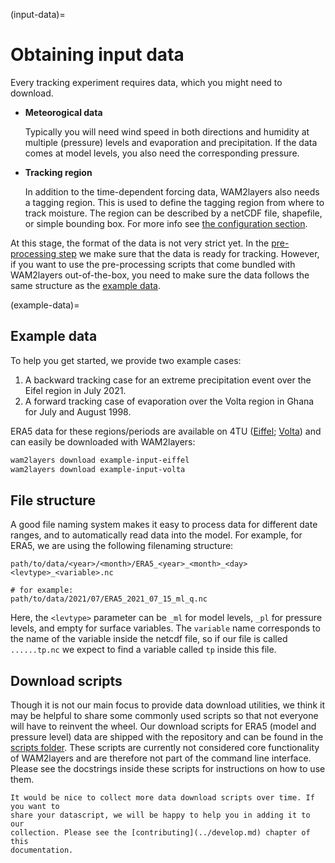
(input-data)=
# Obtaining input data

Every tracking experiment requires data, which you might need to download.

* **Meteorogical data**

    Typically you will need wind speed in both directions and humidity at multiple
    (pressure) levels and evaporation and precipitation. If the data comes at model
    levels, you also need the corresponding pressure.


* **Tracking region**

    In addition to the time-dependent forcing data, WAM2layers also needs a
    tagging region. This is used to define the tagging region from where to 
    track moisture.
    The region can be described by a netCDF file, shapefile, or simple
    bounding box. For more info see [the configuration section](./config.html#wam2layers.config.Config.tagging_region).

At this stage, the format of the data is not very strict yet. In the
[pre-processing step](./preprocess) we make sure that the data is ready for
tracking. However, if you want to use the pre-processing scripts that come
bundled with WAM2layers out-of-the-box, you need to make sure the data follows
the same structure as the [example data](example-data).

(example-data)=
## Example data

To help you get started, we provide two example cases:

1. A backward tracking case for an extreme precipitation event over the Eifel
   region in July 2021.
2. A forward tracking case of evaporation over the Volta region in
   Ghana for July and August 1998.

ERA5 data for these regions/periods are available on 4TU
([Eiffel](https://doi.org/10.4121/f9572240-f179-4338-9e1b-82c5598529e2);
[Volta](https://doi.org/10.4121/bbe10a2a-39dc-4098-a69f-0f677d06ecdd))
and can easily be downloaded with WAM2layers:

```sh
wam2layers download example-input-eiffel
wam2layers download example-input-volta
```

## File structure

A good file naming system makes it easy to process data for different date
ranges, and to automatically read data into the model. For example, for ERA5, we
are using the following filenaming structure:

```
path/to/data/<year>/<month>/ERA5_<year>_<month>_<day><levtype>_<variable>.nc

# for example:
path/to/data/2021/07/ERA5_2021_07_15_ml_q.nc
```

Here, the `<levtype>` parameter can be `_ml` for model levels, `_pl` for
pressure levels, and empty for surface variables. The `variable` name
corresponds to the name of the variable inside the netcdf file, so if our file
is called `......tp.nc` we expect to find a variable called `tp` inside this
file.

## Download scripts

Though it is not our main focus to provide data download utilities, we think it
may be helpful to share some commonly used scripts so that not everyone will
have to reinvent the wheel. Our download scripts for ERA5 (model and pressure
level) data are shipped with the repository and can be found in the [scripts
folder](https://github.com/WAM2layers/WAM2layers/tree/master/scripts). These
scripts are currently not considered core functionality of WAM2layers and are
therefore not part of the command line interface. Please see the docstrings
inside these scripts for instructions on how to use them.

```{note}
It would be nice to collect more data download scripts over time. If you want to
share your datascript, we will be happy to help you in adding it to our
collection. Please see the [contributing](../develop.md) chapter of this
documentation.
```
